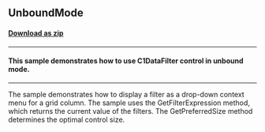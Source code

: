 ## UnboundMode
#### [Download as zip](https://minhaskamal.github.io/DownGit/#/home?url=https://github.com/GrapeCity/ComponentOne-WinForms-Samples/tree/master/NetFramework\DataFilter\CS\UnboundMode)
____
#### This sample demonstrates how to use C1DataFilter control in unbound mode.
____
The sample demonstrates how to display a filter as a drop-down context menu for a grid column. The sample uses the GetFilterExpression method, which returns the current value of the filters. The GetPreferredSize method determines the optimal control size. 